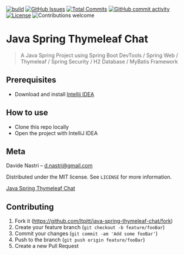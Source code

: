 [![build](https://github.com/ltpitt/java-spring-cloud-drive/workflows/build/badge.svg)](https://github.com/ltpitt/java-spring-cloud-drive/actions)
[![GitHub Issues](https://img.shields.io/github/issues-raw/ltpitt/java-spring-cloud-drive)](https://github.com/ltpitt/java-spring-cloud-drive/issues)
[![Total Commits](https://img.shields.io/github/last-commit/ltpitt/java-spring-cloud-drive)](https://github.com/ltpitt/java-spring-cloud-drive/commits)
[![GitHub commit activity](https://img.shields.io/github/commit-activity/4w/ltpitt/java-spring-cloud-drive?foo=bar)](https://github.com/ltpitt/java-spring-cloud-drive/commits)
[![License](https://img.shields.io/badge/license-MIT-blue.svg)](https://github.com/ltpitt/java-spring-cloud-drive/blob/master/LICENSE)
![Contributions welcome](https://img.shields.io/badge/contributions-welcome-orange.svg)

# Java Spring Thymeleaf Chat
> A Java Spring Project using Spring Boot DevTools / Spring Web / Thymeleaf / Spring Security / H2 Database / MyBatis Framework

## Prerequisites

- Download and install [Intellij IDEA](https://www.jetbrains.com/idea/download)

## How to use

- Clone this repo locally
- Open the project with IntelliJ IDEA

## Meta

Davide Nastri – d.nastri@gmail.com

Distributed under the MIT license. See ``LICENSE`` for more information.

[Java Spring Thymeleaf Chat](https://github.com/ltpitt/java-spring-thymeleaf-chat)

## Contributing

1. Fork it (<https://github.com/ltpitt/java-spring-thymeleaf-chat/fork>)
2. Create your feature branch (`git checkout -b feature/fooBar`)
3. Commit your changes (`git commit -am 'Add some fooBar'`)
4. Push to the branch (`git push origin feature/fooBar`)
5. Create a new Pull Request
